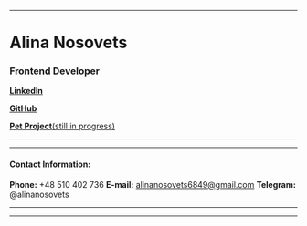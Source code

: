 ******
# **Alina Nosovets**
### Frontend Developer

[**LinkedIn**](https://www.linkedin.com/in/alina-nosovets-ab8bb2186/)

[**GitHub**](https://github.com/alikri)

[**Pet Project**(still in progress)](http://doctorsearch.s3-website.eu-central-1.amazonaws.com/)


******
******

#### Contact Information:

**Phone:** +48 510 402 736
**E-mail:** alinanosovets6849@gmail.com
**Telegram:** @alinanosovets

******
******

